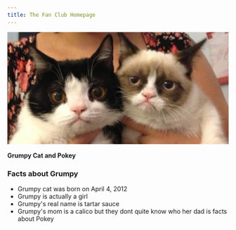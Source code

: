 ```yaml
---
title: The Fan Club Homepage
---
```




![Grumpy and Pokey ...awesome](images/grumpy-and-pokey.jpg "Our favorite cats")

**Grumpy Cat and Pokey**

### Facts about Grumpy
* Grumpy cat was born on April 4, 2012
* Grumpy is actually a girl
* Grumpy's real name is tartar sauce
* Grumpy's  mom is a calico but they dont quite know who her dad is
facts about Pokey
